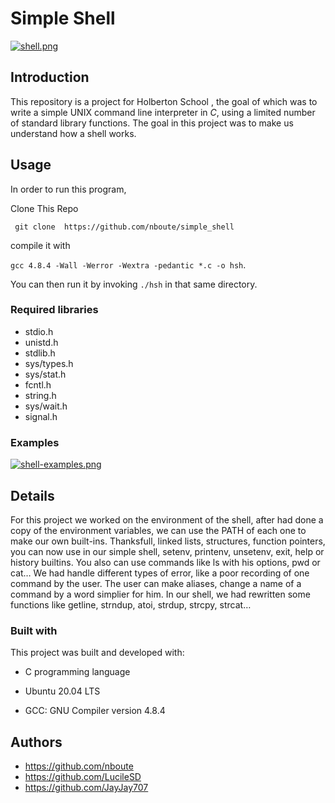 # Simple Shell
[![shell.png](https://i.postimg.cc/zXMc5wT4/shell.png)](https://postimg.cc/GHFQxy7j)
## Introduction
This repository is a project for Holberton School , the goal of which was to write a simple UNIX command line interpreter in *C*, using a limited number of standard library functions. The goal in this project was to make us understand how a shell works.

## Usage 
In order to run this program, 

Clone This Repo

`` git clone  https://github.com/nboute/simple_shell``

compile it with  

`gcc 4.8.4 -Wall -Werror -Wextra -pedantic *.c -o hsh`.  

You can then run it by invoking `./hsh` in that same directory.

### Required libraries

- stdio.h
- unistd.h
- stdlib.h
- sys/types.h
- sys/stat.h
- fcntl.h
- string.h
- sys/wait.h
- signal.h

### Examples

[![shell-examples.png](https://i.postimg.cc/Jzyj5d40/shell-examples.png)](https://postimg.cc/NKcygDXv)

## Details

For this project we worked on the environment of the shell, after had done a copy of the environment variables, we can use the PATH of each one to make our own built-ins.
Thanksfull, linked lists, structures, function pointers, you can now use in our simple shell, setenv, printenv, unsetenv, exit, help or history builtins.
You also can use commands like ls with his options, pwd or cat…
We had handle different types of error, like a poor recording of one command by the user.
The user can make aliases, change a name of a command by a word simplier for him.
In our shell, we had rewritten some functions like getline, strndup, atoi, strdup, strcpy, strcat…

### Built with
This project was built and developed with:

- C programming language

- Ubuntu 20.04 LTS

- GCC: GNU Compiler version 4.8.4

## Authors
- https://github.com/nboute
- https://github.com/LucileSD
- https://github.com/JayJay707
